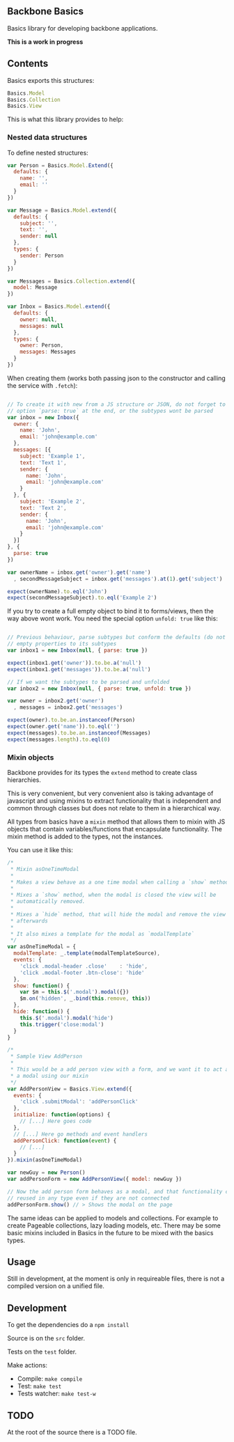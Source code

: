 
## Backbone Basics

Basics library for developing backbone applications.

**This is a work in progress**

## Contents

Basics exports this structures:

```javascript
Basics.Model
Basics.Collection
Basics.View
```

This is what this library provides to help:

### Nested data structures

To define nested structures:

```javascript
var Person = Basics.Model.Extend({
  defaults: {
    name: '',
    email: ''
  }
})

var Message = Basics.Model.extend({
  defaults: {
    subject: '',
    text: '',
    sender: null
  },
  types: {
    sender: Person
  }
})

var Messages = Basics.Collection.extend({
  model: Message
})

var Inbox = Basics.Model.extend({
  defaults: {
    owner: null,
    messages: null
  },
  types: {
    owner: Person,
    messages: Messages
  }
})
```

When creating them (works both passing json to the constructor and calling the
service with `.fetch`):

```javascript

// To create it with new from a JS structure or JSON, do not forget to pass the
// option `parse: true` at the end, or the subtypes wont be parsed
var inbox = new Inbox({
  owner: {
    name: 'John',
    email: 'john@example.com'
  },
  messages: [{
    subject: 'Example 1',
    text: 'Text 1',
    sender: {
      name: 'John',
      email: 'john@example.com'
    }
  }, {
    subject: 'Example 2',
    text: 'Text 2',
    sender: {
      name: 'John',
      email: 'john@example.com'
    }
  }]
}, {
  parse: true
})

var ownerName = inbox.get('owner').get('name')
  , secondMessageSubject = inbox.get('messages').at(1).get('subject')

expect(ownerName).to.eql('John')
expect(secondMessageSubject).to.eql('Example 2')
```

If you try to create a full empty object to bind it to forms/views, then the
way above wont work. You need the special option `unfold: true` like this:

```javascript

// Previous behaviour, parse subtypes but conform the defaults (do not expand
// empty properties to its subtypes
var inbox1 = new Inbox(null, { parse: true })

expect(inbox1.get('owner')).to.be.a('null')
expect(inbox1.get('messages')).to.be.a('null')

// If we want the subtypes to be parsed and unfolded
var inbox2 = new Inbox(null, { parse: true, unfold: true })

var owner = inbox2.get('owner')
  , messages = inbox2.get('messages')

expect(owner).to.be.an.instanceof(Person)
expect(owner.get('name')).to.eql('')
expect(messages).to.be.an.instanceof(Messages)
expect(messages.length).to.eql(0)
```

### Mixin objects

Backbone provides for its types the `extend` method to create class
hierarchies.

This is very convenient, but very convenient also is taking advantage of
javascript and using mixins to extract functionality that is independent and
common through classes but does not relate to them in a hierarchical way.

All types from basics have a `mixin` method that allows them to mixin with JS
objects that contain variables/functions that encapsulate functionality. The
mixin method is added to the types, not the instances.

You can use it like this:

```javascript
/*
 * Mixin asOneTimeModal
 *
 * Makes a view behave as a one time modal when calling a `show` method.
 *
 * Mixes a `show` method, when the modal is closed the view will be
 * automatically removed.
 *
 * Mixes a `hide` method, that will hide the modal and remove the view
 * afterwards
 *
 * It also mixes a template for the modal as `modalTemplate`
 */
var asOneTimeModal = {
  modalTemplate: _.template(modalTemplateSource),
  events: {
    'click .modal-header .close'    : 'hide',
    'click .modal-footer .btn-close': 'hide'
  },
  show: function() {
    var $m = this.$('.modal').modal({})
    $m.on('hidden', _.bind(this.remove, this))
  },
  hide: function() {
    this.$('.modal').modal('hide')
    this.trigger('close:modal')
  }
}

/*
 * Sample View AddPerson
 *
 * This would be a add person view with a form, and we want it to act as
 * a modal using our mixin
 */
var AddPersonView = Basics.View.extend({
  events: {
    'click .submitModal': 'addPersonClick'
  },
  initialize: function(options) {
    // [...] Here goes code
  },
  // [...] Here go methods and event handlers
  addPersonClick: function(event) {
    // [...]
  }
}).mixin(asOneTimeModal)

var newGuy = new Person()
var addPersonForm = new AddPersonView({ model: newGuy })

// Now the add person form behaves as a modal, and that functionality can be
// reused in any type even if they are not connected
addPersonForm.show() // > Shows the modal on the page
```

The same ideas can be applied to models and collections. For example to create
Pageable collections, lazy loading models, etc. There may be some basic mixins
included in Basics in the future to be mixed with the basics types.

## Usage

Still in development, at the moment is only in requireable files, there is not
a compiled version on a unified file.

## Development

To get the dependencies do a `npm install`

Source is on the `src` folder.

Tests on the `test` folder.

Make actions:
* Compile: `make compile`
* Test: `make test`
* Tests watcher: `make test-w`

## TODO

At the root of the source there is a TODO file.

